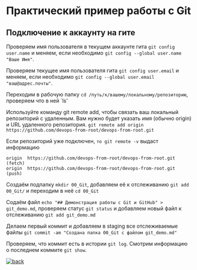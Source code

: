 # Практический пример работы с Git

## Подключение к аккаунту на гите

Проверяем имя пользователя в текущем аккаунте гита `git config user.name` и меняем, если необходимо `git config --global user.name "Ваше Имя"`.

Проверяем текущее имя пользователя гита `git config user.email` и меняем, если необходимо `git config --global user.email "ваш@адрес.почты"`.

Переходим в рабочую папку `cd /путь/к/вашему/локальному/репозиторию`, проверяем что в ней `ls'

Используйте команду git remote add, чтобы связать ваш локальный репозиторий с удаленным. Вам нужно будет указать имя (обычно origin) и URL удаленного репозитория. `git remote add origin https://github.com/devops-from-root/devops-from-root.git`

Если репозиторий уже подключен, `то git remote -v` выдаст информацию
```
origin  https://github.com/devops-from-root/devops-from-root.git (fetch)
origin  https://github.com/devops-from-root/devops-from-root.git (push)
```

Создаём подпапку `mkdir 00_Git`, добавляем её к отслеживанию `git add 00_Git/` и переходим в неё `cd 00_Git`

Содаём файл `echo "## Демонстрация работы с Git и GitHub" > git_demo.md`, проверяем статус `git status` и добавляем новый файл к отслеживанию `git add git_demo.md`

Делаем первый коммит и добавляем в staging все отслеживаемые файлы `git commit -am "Создана папка 00_Git с файлом git_demo.md"`

Проверяем, что коммит есть в истории `git log`. Смотрим информацию о последнем коммите `git show`.

[![back](https://img.shields.io/badge/в_начало-646464)](../README.md)